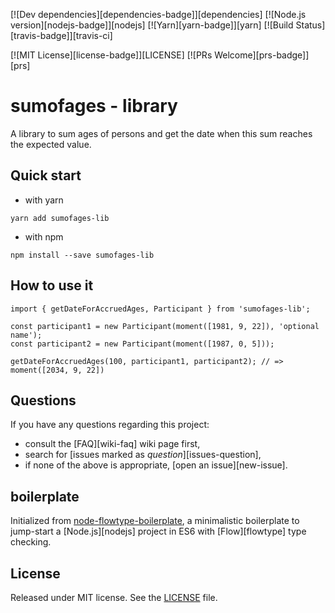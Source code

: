 [![Dev dependencies][dependencies-badge]][dependencies]
[![Node.js version][nodejs-badge]][nodejs]
[![Yarn][yarn-badge]][yarn]
[![Build Status][travis-badge]][travis-ci]

[![MIT License][license-badge]][LICENSE]
[![PRs Welcome][prs-badge]][prs]

# sumofages - library

A library to sum ages of persons and get the date when this sum reaches the expected value.

## Quick start

* with yarn
```
yarn add sumofages-lib
```

* with npm
```
npm install --save sumofages-lib
```

## How to use it

```
import { getDateForAccruedAges, Participant } from 'sumofages-lib';

const participant1 = new Participant(moment([1981, 9, 22]), 'optional name');
const participant2 = new Participant(moment([1987, 0, 5]));

getDateForAccruedAges(100, participant1, participant2); // => moment([2034, 9, 22])

```
## Questions

If you have any questions regarding this project:

* consult the [FAQ][wiki-faq] wiki page first,
* search for [issues marked as *question*][issues-question],
* if none of the above is appropriate, [open an issue][new-issue].

## boilerplate

Initialized from [node-flowtype-boilerplate](https://github.com/jsynowiec/node-flowtype-boilerplate), a minimalistic 
boilerplate to jump-start a [Node.js][nodejs] project in ES6 with [Flow][flowtype] type checking.

## License
Released under MIT license. See the [LICENSE](https://github.com/jsynowiec/node-flowtype-boilerplate/blob/master/LICENSE) file.

